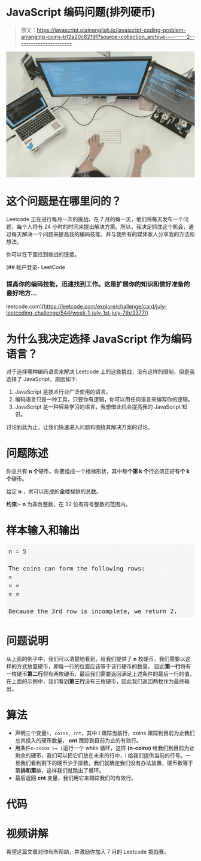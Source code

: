 # JavaScript 编码问题(排列硬币)

> 原文：<https://javascript.plainenglish.io/javascript-coding-problem-arranging-coins-b12a20c82191?source=collection_archive---------2----------------------->

![](img/3761bdc7bcb0fc0c7adcb72267be54a5.png)

# 这个问题是在哪里问的？

Leetcode 正在进行每月一次的挑战，在 7 月的每一天，他们将每天发布一个问题，每个人将有 24 小时的时间来提出解决方案。所以，我决定抓住这个机会，通过每天解决一个问题来提高我的编码技能，并与我所有的媒体家人分享我的方法和想法。

你可以在下面找到挑战的链接。

[](https://leetcode.com/explore/challenge/card/july-leetcoding-challenge/544/week-1-july-1st-july-7th/3377/) [## 帐户登录- LeetCode

### 提高你的编码技能，迅速找到工作。这是扩展你的知识和做好准备的最好地方…

leetcode.com](https://leetcode.com/explore/challenge/card/july-leetcoding-challenge/544/week-1-july-1st-july-7th/3377/) 

# 为什么我决定选择 JavaScript 作为编码语言？

对于选择哪种编码语言来解决 Leetcode 上的这些挑战，没有这样的限制，但是我选择了 JavaScript，原因如下:

1.  JavaScript 是技术行业广泛使用的语言。
2.  编码语言只是一种工具，只要你有逻辑，你可以用任何语言来编写你的逻辑。
3.  JavaScript 是一种容易学习的语言，我想借此机会提高我的 JavaScript 知识。

讨论到此为止，让我们快速进入问题和围绕其解决方案的讨论。

# 问题陈述

你总共有 **n 个**硬币，你要组成一个楼梯形状，其中每**个第 k 个**行必须正好有**个 k 个**硬币。

给定 **n** ，求可以形成的**全**楼梯排的总数。

**约束:-** **n** 为非负整数，在 32 位有符号整数的范围内。

# **样本输入和输出**

![](img/5e24fda4d53765b99af8ed40d4dbe60f.png)

# **问题说明**

从上面的例子中，我们可以清楚地看到，给我们提供了 **n** 枚硬币，我们需要以这样的方式放置硬币，即每一行的位置应该等于该行硬币的数量， 因此**第一行**将有一枚硬币**第二行**将有两枚硬币，最后我们需要返回满足上述条件的最后一行的值，在上面的示例中，我们看到**第三行**没有三枚硬币，因此我们返回两枚作为最终输出。

# 算法

*   声明三个变量`i, coins, cnt`，其中 I 跟踪当前行，coins 跟踪到目前为止我们总共投入的硬币数量， **cnt** 跟踪到目前为止的有效行。
*   用条件`n-coins >= i`运行一个 while 循环，这样 **(n-coins)** 给我们到目前为止剩余的硬币，我们可以把它们放在未来的行中，I 给我们提供当前的行号。一旦我们看到剩下的硬币少于排数，我们就确定我们没有办法放置，硬币数等于第**排和第**排，这样我们就跳出了循环。
*   最后返回 **cnt** 变量，我们用它来跟踪我们的有效行。

# **代码**

# 视频讲解

希望这篇文章对你有所帮助，并激励你加入 7 月的 Leetcode 挑战赛。
